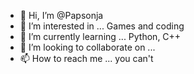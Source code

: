 - 👋 Hi, I’m @Papsonja
- 👀 I’m interested in ... Games and coding
- 🌱 I’m currently learning ... Python, C++
- 💞️ I’m looking to collaborate on ...
- 📫 How to reach me ... you can't

<!---
Papsonja/Papsonja is a ✨ special ✨ repository because its `README.md` (this file) appears on your GitHub profile.
You can click the Preview link to take a look at your changes.
--->
